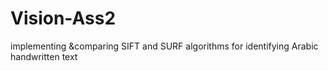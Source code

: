 # Vision-Ass2
implementing &amp;comparing SIFT and SURF algorithms for identifying Arabic handwritten text
